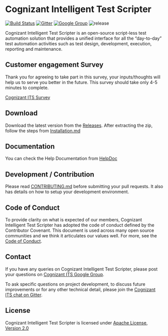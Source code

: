 # Cognizant Intelligent Test Scripter 
[![Build Status](https://travis-ci.org/CognizantQAHub/Cognizant-Intelligent-Test-Scripter.svg?branch=master)](https://travis-ci.org/CognizantQAHub/Cognizant-Intelligent-Test-Scripter) [![Gitter](https://badges.gitter.im/Join%20Chat.svg)](https://gitter.im/Cognizant-Intelligent-Test-Scripter) [![Google Group](https://img.shields.io/badge/%E2%9C%89-Google%20Group-blue.svg)](https://groups.google.com/forum/#!forum/cognizant-intelligent-test-scripter) 
![release](https://img.shields.io/badge/release-v2.0-blue)


Cognizant Intelligent Test Scripter is an open-source script-less test automation solution that provides a unified interface for all the “day-to-day” test automation activities such as test design, development, execution, reporting and maintenance.

## Customer engagement Survey

Thank you for agreeing to take part in this survey, your inputs/thoughts will help us to serve you better in the future. This survey should take only 4-5 minutes to complete.

[Cognizant ITS Survey](https://docs.google.com/forms/d/e/1FAIpQLSdpsW2MqlPkfAwLTl9-ih5Bgi3oiDATgKaMbRpiy19Ysy5qNA/viewform?usp=sf_link)

## Download

Download the latest version from the [Releases](../../releases/latest). After extracting the zip, follow the steps from [Installation.md](Resources/Installation.md)

## Documentation

You can check the Help Documentation from [HelpDoc](https://cognizantqahub.github.io/Cognizant-Intelligent-Test-Scripter-Helpdoc/)

## Development / Contribution

Please read [CONTRIBUTING.md](CONTRIBUTING.md) before submitting your pull requests. It also has details on how to setup your development environment.

## Code of Conduct

To provide clarity on what is expected of our members, Cognizant Intelligent Test Scripter has adopted the code of conduct defined by the Contributor Covenant. This document is used across many open source communities and we think it articulates our values well. For more, see the [Code of Conduct](CODE_OF_CONDUCT.md).

## Contact

If you have any queries on Cognizant Intelligent Test Scripter, please post your questions on [Cognizant ITS Google Group](https://groups.google.com/forum/#!forum/cognizant-intelligent-test-scripter).

To ask specific questions on project development, to discuss future improvements or for any other technical detail, please join the [Cognizant ITS chat on Gitter](https://gitter.im/Cognizant-Intelligent-Test-Scripter).

## License

Cognizant Intelligent Test Scripter is licensed under [Apache License, Version 2.0](LICENSE)
